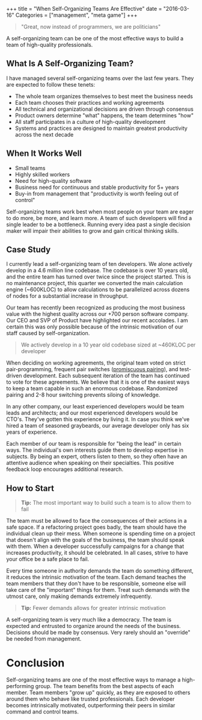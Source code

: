 +++
title = "When Self-Organizing Teams Are Effective"
date = "2016-03-16"
Categories = ["management", "meta game"]
+++

> "Great, now instead of programmers, we are politicians"

A self-organizing team can be one of the most effective ways to build a team of
high-quality professionals.

## What Is A Self-Organizing Team?

I have managed several self-organizing teams over the last few years. They are
expected to follow these tenets:

+ The whole team organizes themselves to best meet the business needs
+ Each team chooses their practices and working agreements
+ All technical and organizational decisions are driven through consensus
+ Product owners determine "what" happens, the team determines "how"
+ All staff participates in a culture of high-quality development
+ Systems and practices are designed to maintain greatest productivity across
  the next decade


## When It Works Well

+ Small teams
+ Highly skilled workers
+ Need for high-quality software
+ Business need for continuous and stable productivity for 5+ years
+ Buy-in from management that "productivity is worth feeling out of control"

Self-organizing teams work best when most people on your team are eager to do
more, be more, and learn more. A team of such developers will find a single
leader to be a bottleneck. Running every idea past a single decision maker will
impair their abilities to grow and gain critical thinking skills.

## Case Study

I currently lead a self-organizing team of ten developers. We alone actively
develop in a 4.6 million line codebase. The codebase is over 10 years old, and
the entire team has turned over twice since the project started. This is no
maintenance project, this quarter we converted the main calculation engine
(~600KLOC) to allow calculations to be parallelized across dozens of nodes for a
substantial increase in throughput.

Our team has recently been recognized as producing the most business value with
the highest quality across our +700 person software company. Our CEO and SVP of
Product have highlighted our recent accolades. I am certain this was only
possible because of the intrinsic motivation of our staff caused by
self-organization.

> We actively develop in a 10 year old codebase sized at ~460KLOC per developer

When deciding on working agreements, the original team voted on strict
pair-programming, frequent pair switches
([promiscuous pairing](http://csis.pace.edu/~grossman/dcs/XR4-PromiscuousPairing.pdf)),
and test-driven development. Each subsequent iteration of the team has continued
to vote for these agreements. We believe that it is one of the easiest ways to
keep a team capable in such an enormous codebase. Randomized pairing and 2-8
hour switching prevents siloing of knowledge.

In any other company, our least experienced developers would be team leads and
architects; and our most experienced developers would be CTO's. They've gotten
this experience by living it. In case you think we've hired a team of seasoned
graybeards, our average developer only has six years of experience.

Each member of our team is responsible for "being the lead" in certain ways. The
individual's own interests guide them to develop expertise in subjects. By being
an expert, others listen to them, so they often have an attentive audience when
speaking on their specialties. This positive feedback loop encourages additional
research.

## How to Start

> **Tip:** The most important way to build such a team is to allow them to fail

The team must be allowed to face the consequences of their actions in a safe
space. If a refactoring project goes badly, the team should have the individual
clean up their mess. When someone is spending time on a project that doesn't
align with the goals of the business, the team should speak with them. When a
developer successfully campaigns for a change that increases productivity, it
should be celebrated. In all cases, strive to have your office be a safe place
to fail.

Every time someone in authority demands the team do something different, it
reduces the intrinsic motivation of the team. Each demand teaches the team
members that they don't have to be responsible, someone else will take care of
the "important" things for them. Treat such demands with the utmost care, only
making demands extremely infrequently.

> **Tip:** Fewer demands allows for greater intrinsic motivation

A self-organizing team is very much like a democracy. The team is expected and
entrusted to organize around the needs of the business. Decisions should be made
by consensus. Very rarely should an "override" be needed from management.

# Conclusion

Self-organizing teams are one of the most effective ways to manage a
high-performing group. The team benefits from the best aspects of each member.
Team members "grow up" quickly, as they are exposed to others around them who
behave like trusted professionals. Each developer becomes intrinsically
motivated, outperforming their peers in similar command and control teams.

